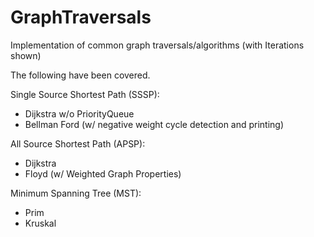 # GraphTraversals
Implementation of common graph traversals/algorithms (with Iterations shown)

The following have been covered.

Single Source Shortest Path (SSSP):
- Dijkstra w/o PriorityQueue
- Bellman Ford (w/ negative weight cycle detection and printing)

All Source Shortest Path (APSP):
- Dijkstra
- Floyd (w/ Weighted Graph Properties)

Minimum Spanning Tree (MST):
- Prim
- Kruskal
